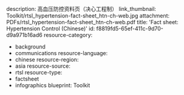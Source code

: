 description: 高血压防控资料页（决心工程制）
link_thumbnail: Toolkit/rtsl_hypertension-fact-sheet_htn-ch-web.jpg
attachment: PDFs/rtsl_hypertension-fact-sheet_htn-ch-web.pdf
title: 'Fact sheet: Hypertension Control (Chinese)'
id: f8819fd5-65ef-411c-9d70-d9a971b16ad6
resource-category:
  - background
  - communications
resource-language:
  - chinese
resource-region:
  - asia
resource-source:
  - rtsl
resource-type:
  - factsheet
  - infographics
blueprint: Toolkit
